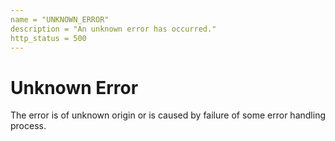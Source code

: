 ```yaml
---
name = "UNKNOWN_ERROR"
description = "An unknown error has occurred."
http_status = 500
---
```


# Unknown Error

The error is of unknown origin or is caused by failure of some error handling process.
